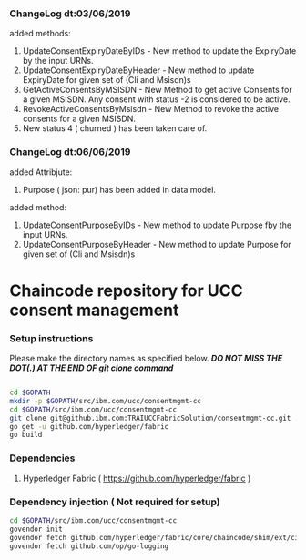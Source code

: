 ### ChangeLog dt:03/06/2019
added methods:
1. UpdateConsentExpiryDateByIDs - New method to update the ExpiryDate by the input URNs. 
2. UpdateConsentExpiryDateByHeader - New method to update ExpiryDate for given set of (Cli and Msisdn)s
3. GetActiveConsentsByMSISDN - New Method to get active Consents for a given MSISDN. Any consent with status -2 is considered to be active.
4. RevokeActiveConsentsByMsisdn - New Method to revoke the active consents for a given MSISDN. 
5. New status 4 ( churned ) has been taken care of. 

### ChangeLog dt:06/06/2019
added Attribjute:
1. Purpose ( json: pur) has been added in data model.

added method:
1. UpdateConsentPurposeByIDs - New method to update Purpose fby the input URNs. 
2. UpdateConsentPurposeByHeader - New method to update Purpose for given set of (Cli and Msisdn)s


# Chaincode repository for UCC consent management 


### Setup instructions

Please make the directory names as specified below. ***DO NOT MISS THE DOT(.) AT THE END OF git clone command***

```sh

cd $GOPATH
mkdir -p $GOPATH/src/ibm.com/ucc/consentmgmt-cc
cd $GOPATH/src/ibm.com/ucc/consentmgmt-cc
git clone git@github.ibm.com:TRAIUCCFabricSolution/consentmgmt-cc.git .
go get -u github.com/hyperledger/fabric
go build   

```

### Dependencies
1. Hyperledger Fabric ( https://github.com/hyperledger/fabric )


### Dependency injection ( Not required for setup)

```sh
cd $GOPATH/src/ibm.com/ucc/consentmgmt-cc
govendor init
govendor fetch github.com/hyperledger/fabric/core/chaincode/shim/ext/cid
govendor fetch github.com/op/go-logging

```




